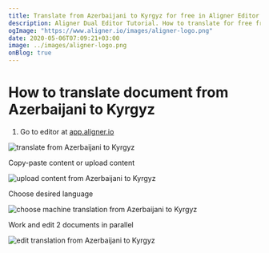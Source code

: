 ```yaml
---
title: Translate from Azerbaijani to Kyrgyz for free in Aligner Editor
description: Aligner Dual Editor Tutorial. How to translate for free from Azerbaijani to Kyrgyz. Aligner is multilingual document management platform. 
ogImage: "https://www.aligner.io/images/aligner-logo.png"
date: 2020-05-06T07:09:21+03:00
image: ../images/aligner-logo.png
onBlog: true
---
```


# How to translate document from Azerbaijani to Kyrgyz

1. Go to editor at [app.aligner.io](https://app.aligner.io "Aligner App web page")

![translate from Azerbaijani to Kyrgyz](../aligner-blank-editor.png "translate from Azerbaijani to Kyrgyz")

Copy-paste content or upload content

![upload content from Azerbaijani to Kyrgyz](../aligner-uploaded-document.png "upload content from Azerbaijani to Kyrgyz")

Choose desired language

![choose machine translation from Azerbaijani to Kyrgyz](../aligner-language-dropdown.png "choose machine translation from Azerbaijani to Kyrgyz")

Work and edit 2 documents in parallel

![edit translation from Azerbaijani to Kyrgyz](../aligner-double-sitded-editor.png "edit translation from Azerbaijani to Kyrgyz")

